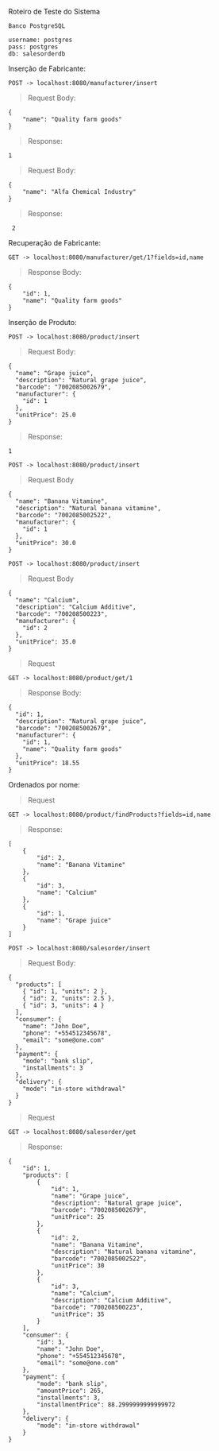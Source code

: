 Roteiro de Teste do Sistema

```
Banco PostgreSQL

username: postgres
pass: postgres
db: salesorderdb
```

Inserção de Fabricante:
```
POST -> localhost:8080/manufacturer/insert

```

>Request Body:
```
{
	"name": "Quality farm goods"
}
```

>Response: 
```
1
```

>Request Body:
```
{
	"name": "Alfa Chemical Industry"
}
```	

>Response:
```
 2
```

Recuperação de Fabricante:
```
GET -> localhost:8080/manufacturer/get/1?fields=id,name
```

>Response Body:
```
{
	"id": 1,
	"name": "Quality farm goods"
}
```

Inserção de Produto:

``` 
POST -> localhost:8080/product/insert
```

>Request Body:

```
{
  "name": "Grape juice",
  "description": "Natural grape juice",
  "barcode": "7002085002679",
  "manufacturer": {
    "id": 1
  },
  "unitPrice": 25.0
}
```

>Response:
```
1
```


```
POST -> localhost:8080/product/insert
```

>Request Body

```
{
  "name": "Banana Vitamine",
  "description": "Natural banana vitamine",
  "barcode": "7002085002522",
  "manufacturer": {
    "id": 1
  },
  "unitPrice": 30.0
}
```

```
POST -> localhost:8080/product/insert
```

>Request Body
```
{
  "name": "Calcium",
  "description": "Calcium Additive",
  "barcode": "700208500223",
  "manufacturer": {
    "id": 2
  },
  "unitPrice": 35.0
}
```

>Request
```
GET -> localhost:8080/product/get/1
```

>Response Body:
```
{
  "id": 1,
  "description": "Natural grape juice",
  "barcode": "7002085002679",
  "manufacturer": {
    "id": 1,
    "name": "Quality farm goods"
  },
  "unitPrice": 18.55
}
```

Ordenados por nome:

>Request
```
GET -> localhost:8080/product/findProducts?fields=id,name
```

>Response:
```
[
    {
        "id": 2,
        "name": "Banana Vitamine"
    },
    {
        "id": 3,
        "name": "Calcium"
    },
    {
        "id": 1,
        "name": "Grape juice"
    }
]
```


```
POST -> localhost:8080/salesorder/insert
```

>Request Body:
```
{
  "products": [
    { "id": 1, "units": 2 },
    { "id": 2, "units": 2.5 },
    { "id": 3, "units": 4 }
  ],
  "consumer": {
    "name": "John Doe",
    "phone": "+554512345678",
    "email": "some@one.com"
  },
  "payment": {
    "mode": "bank slip",
    "installments": 3
  },
  "delivery": {
    "mode": "in-store withdrawal"
  }
}
```

>Request
```
GET -> localhost:8080/salesorder/get
```

>Response:

```
{
    "id": 1,
    "products": [
        {
            "id": 1,
            "name": "Grape juice",
            "description": "Natural grape juice",
            "barcode": "7002085002679",
            "unitPrice": 25
        },
        {
            "id": 2,
            "name": "Banana Vitamine",
            "description": "Natural banana vitamine",
            "barcode": "7002085002522",
            "unitPrice": 30
        },
        {
            "id": 3,
            "name": "Calcium",
            "description": "Calcium Additive",
            "barcode": "700208500223",
            "unitPrice": 35
        }
    ],
    "consumer": {
        "id": 3,
        "name": "John Doe",
        "phone": "+554512345678",
        "email": "some@one.com"
    },
    "payment": {
        "mode": "bank slip",
        "amountPrice": 265,
        "installments": 3,
        "installmentPrice": 88.2999999999999972
    },
    "delivery": {
        "mode": "in-store withdrawal"
    }
}
```


